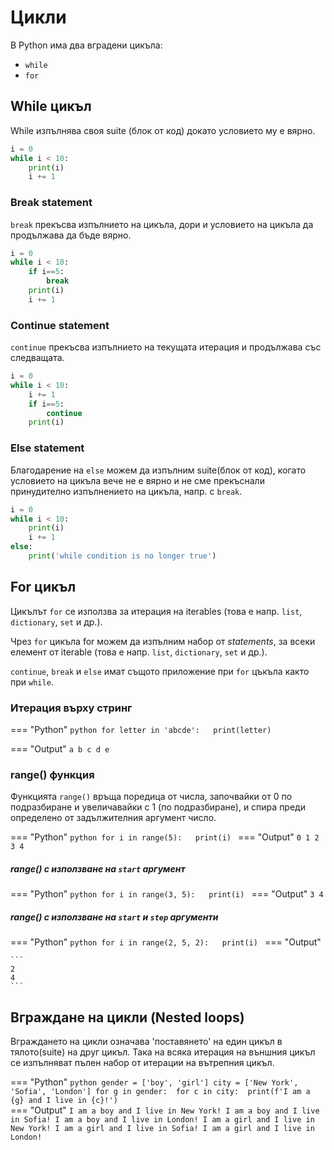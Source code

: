 
# Цикли

В Python има два вградени цикъла:

 - `while`
 - `for`

## While цикъл

While изпълнява своя suite (блок от код) докато условието му е вярно.

```python
i = 0 
while i < 10:  
	print(i)  
	i += 1
```

### Break statement

`break` прекъсва изпълнието на цикъла, дори и условието на цикъла да продължава да бъде вярно.

```python
i = 0 
while i < 10:
	if i==5:
		break
	print(i)  
	i += 1
```

### Continue statement

`continue` прекъсва изпълнието на текущата итерация и продължава със следващата.

```python
i = 0 
while i < 10:
	i += 1
	if i==5:
		continue
	print(i)
```

### Else statement

Благодарение на `else` можем да изпълним suite(блок от код), когато условието на цикъла вече не е вярно и не сме прекъснали принудително изпълнението на цикъла, напр. с `break`.

```python
i = 0 
while i < 10:  
	print(i)  
	i += 1
else:
	print('while condition is no longer true')
```

## For цикъл

Цикълът `for` се използва за итерация на iterables (това е напр. `list`, `dictionary`, `set` и др.).

Чрез `for` цикъла for можем да изпълним набор от *statements*, за всеки елемент от iterable (това е напр. `list`, `dictionary`, `set` и др.).

`continue`, `break` и `else`  имат същото приложение при `for` цъкъла както при `while`.

### Итерация върху стринг

=== "Python" 
	```python
	for letter in 'abcde':  
		print(letter)
	``` 
	
=== "Output"
	```
	a
	b
	c
	d
	e
	```

### range() функция

Функцията `range()` връща поредица от числа, започвайки от 0 по подразбиране и увеличавайки с 1 (по подразбиране), и спира преди определено от задължителния аргумент число.


=== "Python" 
	```python
	for i in range(5):  
		print(i)
	``` 
=== "Output"
	```
	0
	1
	2
	3
	4
	```
	
##### range() с използване на `start` аргумент

=== "Python" 
	```python
	for i in range(3, 5):  
		print(i)
	``` 
=== "Output"
	```
	3
	4
	```
##### range() с използване на `start` и `step` аргументи

=== "Python" 
	```python
	for i in range(2, 5, 2):  
		print(i)
	``` 
=== "Output"

	```
	2
	4
	```
	
## Вграждане на цикли (Nested loops)

Вграждането на цикли означава 'поставянето' на един цикъл в тялото(suite) на друг цикъл. Така на всяка итерация на външния цикъл се изпълняват пълен набор от итерации на вътрепния цикъл.

=== "Python" 
	```python
	gender = ['boy', 'girl']
	city = ['New York', 'Sofia', 'London']
	for g in gender: 
		for c in city: 
			print(f'I am a {g} and I live in {c}!')
	``` 	
=== "Output"
	```
	I am a boy and I live in New York!
	I am a boy and I live in Sofia!
	I am a boy and I live in London!
	I am a girl and I live in New York!
	I am a girl and I live in Sofia!
	I am a girl and I live in London!
	```
